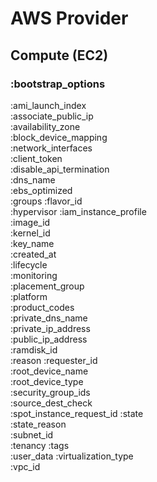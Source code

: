 # AWS Provider

## Compute (EC2)

### :bootstrap_options

:ami_launch_index         
:associate_public_ip      
:availability_zone       
:block_device_mapping     
:network_interfaces       
:client_token             
:disable_api_termination  
:dns_name                 
:ebs_optimized            
:groups
:flavor_id                
:hypervisor
:iam_instance_profile     
:image_id                 
:kernel_id                
:key_name                 
:created_at               
:lifecycle                
:monitoring               
:placement_group          
:platform                 
:product_codes            
:private_dns_name         
:private_ip_address       
:public_ip_address        
:ramdisk_id               
:reason
:requester_id             
:root_device_name         
:root_device_type         
:security_group_ids       
:source_dest_check        
:spot_instance_request_id 
:state                   
:state_reason             
:subnet_id                
:tenancy
:tags                     
:user_data
:virtualization_type      
:vpc_id                   
